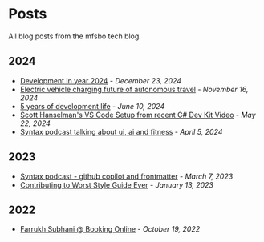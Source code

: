 # Posts

All blog posts from the mfsbo tech blog.

## 2024

- [Development in year 2024](/posts/2024-12-23-development-in-year-2024) - *December 23, 2024*
- [Electric vehicle charging future of autonomous travel](/posts/2024-11-16-electric-vehicle-charging-future-of-autonomous-travel.md) - *November 16, 2024*
- [5 years of development life](/posts/2024-06-10-5-years-of-development-life.md) - *June 10, 2024*
- [Scott Hanselman's VS Code Setup from recent C# Dev Kit Video](/posts/2024-05-22-scott-hanselman-vs-code-setup-csharp-dev-kit-video.md) - *May 22, 2024*
- [Syntax podcast talking about ui, ai and fitness](/posts/2024-04-05-syntax-podcast-talking-about-ui,-ai-and-fitness.md) - *April 5, 2024*

## 2023

- [Syntax podcast - github copilot and frontmatter](/posts/2023-03-07-syntax-podcast-github-copilot-and-frontmatter.md) - *March 7, 2023*
- [Contributing to Worst Style Guide Ever](/posts/2023-01-13-Style-Guide-Meme.md) - *January 13, 2023*

## 2022

- [Farrukh Subhani @ Booking Online](/posts/2022-10-19-welcome-to-jekyll.md) - *October 19, 2022*

<script setup>
import PostList from '../.vitepress/theme/components/PostList.vue'
</script>

<PostList />
